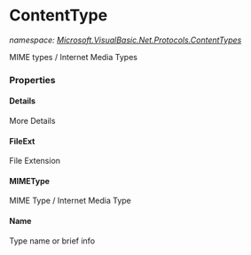 ﻿# ContentType
_namespace: [Microsoft.VisualBasic.Net.Protocols.ContentTypes](./index.md)_

MIME types / Internet Media Types




### Properties

#### Details
More Details
#### FileExt
File Extension
#### MIMEType
MIME Type / Internet Media Type
#### Name
Type name or brief info
